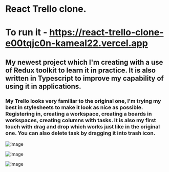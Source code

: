 # React Trello clone.

# To run it - https://react-trello-clone-e00tqjc0n-kameal22.vercel.app

## My newest project which I'm creating with a use of Redux toolkit to learn it in practice. It is also written in Typescript to improve my capability of using it in applications.

### My Trello looks very familiar to the original one, I'm trying my best in stylesheets to make it look as nice as possible. Registering in, creating a workspace, creating a boards in workspaces, creating columns with tasks. It is also my first touch with drag and drop which works just like in the original one. You can also delete task by dragging it into trash icon.

![image](https://user-images.githubusercontent.com/80644310/176379595-b0cf0e9d-9935-4d2d-a79b-488b8206aec6.png)

![image](https://user-images.githubusercontent.com/80644310/176379855-f240e849-b08f-4f2b-a678-5c5fbcca766f.png)

![image](https://user-images.githubusercontent.com/80644310/176379775-b6c44ff2-ceb9-49ce-98ca-a936b195ad91.png)

